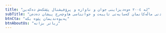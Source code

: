 ```yaml
---
title: "لە ٢٠٠٤ ەوەديزاينی جوان و ناوازە و پرۆفیشنال پێشکەش دەکەین"
subTitle: "دیزاینەکانی کاڕەش® چیرۆکی دەستڕەنگینی و داهێنان دەگێڕنەوە، کە ڕەنگدانەوەی داهێنەری خاوەنەکانیانن. چیرۆکی دیزاینکردنی ماڵەکانمان کەسایەتی تایبەت و جوانناسی هاوچەرخ پیشان دەدەن."
btnCta: "پەیوەندیمان پێوە بکە"
btnAboutUs: "زیاتر بزانە"
---
```

